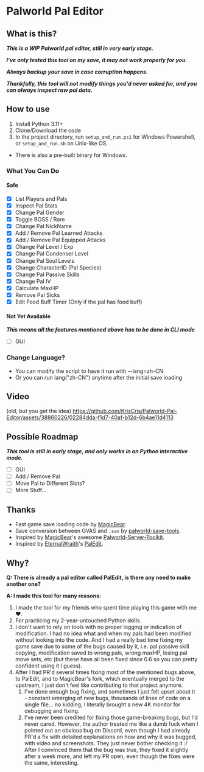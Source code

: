 # Palworld Pal Editor

## What is this?

***This is a WIP Palworld pal editor, still in very early stage.***

***I've only tested this tool on my save, it may not work properly for you.***

***Always backup your save in case corruption happens.***

***Thankfully, this tool will not modify things you'd never asked for, and you can always inspect raw pal data.***

## How to use

1. Install Python 3.11+
2. Clone/Download the code
3. In the project directory, run `setup_and_run.ps1` for Windows Powershell, or `setup_and_run.sh` on Unix-like OS.

- There is also a pre-built binary for Windows.

### What You Can Do

#### Safe

- [x] List Players and Pals
- [x] Inspect Pal Stats
- [x] Change Pal Gender
- [x] Toggle BOSS / Rare
- [x] Change Pal NickName
- [x] Add / Remove Pal Learned Attacks
- [x] Add / Remove Pal Equipped Attacks
- [x] Change Pal Level / Exp
- [x] Change Pal Condenser Level
- [x] Change Pal Soul Levels
- [x] Change CharacterID (Pal Species)
- [x] Change Pal Passive Skills
- [x] Change Pal IV
- [x] Calculate MaxHP
- [x] Remove Pal Sicks
- [x] Edit Food Buff Timer (Only if the pal has food buff)

#### Not Yet Available

***This means all the features mentioned above has to be done in CLI mode***

- [ ] GUI

### Change Language?

- You can modify the script to have it run with --lang=zh-CN
- Or you can run lang("zh-CN") anytime after the initial save loading

## Video

(old, but you get the idea) <https://github.com/KrisCris/Palworld-Pal-Editor/assets/38860226/02284dda-f1d7-40af-b12d-6b4ae11d4113>

## Possible Roadmap

***This tool is still in early stage, and only works in an Python interactive mode.***

- [ ] GUI
- [ ] Add / Remove Pal
- [ ] Move Pal to Different Slots?
- [ ] More Stuff...

## Thanks

- Fast game save loading code by [MagicBear](https://github.com/magicbear).
- Save conversion between GVAS and `.sav` by [palworld-save-tools](https://github.com/cheahjs/palworld-save-tools).
- Inspired by [MagicBear](https://github.com/magicbear)'s awesome [Palworld-Server-Toolkit](https://github.com/magicbear/palworld-server-toolkit).
- Inspired by [EternalWraith](https://github.com/EternalWraith)'s [PalEdit](https://github.com/EternalWraith/PalEdit).

## Why?

**Q: There is already a pal editor called PalEdit, is there any need to make another one?**

**A: I made this tool for many reasons:**

1. I made the tool for my friends who spent time playing this game with me ❤.
2. For practicing my 2-year-untouched Python skills.
3. I don't want to rely on tools with no proper logging or indication of modification. I had no idea what and when my pals had been modified without looking into the code. And I had a really bad time fixing my game save due to some of the bugs caused by it, i.e. pal passive skill copying, modification saved to wrong pals, wrong maxHP, losing pal move sets, etc (but these have all been fixed since 0.6 so you can pretty confident using it I guess).
4. After I had PR'd several times fixing most of the mentioned bugs above, to PalEdit, and to MagicBear's fork, which eventually merged to the upstream, I just don't feel like contributing to that project anymore.
   1. I've done enough bug fixing, and sometimes I just felt upset about it - constant emerging of new bugs, thousands of lines of code on a single file... no kidding, I literally brought a new 4K monitor for debugging and fixing.
   2. I've never been credited for fixing those game-breaking bugs, but I'd never cared. However, the author treated me like a dumb fuck when I pointed out an obvious bug on Discord, even though I had already PR'd a fix with detailed explanations on how and why it was bugged, with video and screenshots. They just never bother checking it :/ After I convinced them that the bug was true, they fixed it slightly after a week more, and left my PR open, even though the fixes were the same, interesting.
